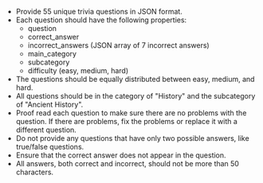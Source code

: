 - Provide 55 unique trivia questions in JSON format.
- Each question should have the following properties:
  - question
  - correct_answer
  - incorrect_answers (JSON array of 7 incorrect answers)
  - main_category
  - subcategory
  - difficulty (easy, medium, hard)
- The questions should be equally distributed between easy, medium, and hard.
- All questions should be in the category of "History" and the subcategory of "Ancient History".
- Proof read each question to make sure there are no problems with the question. If there are problems, fix the problems or replace it with a different question.
- Do not provide any questions that have only two possible answers, like true/false questions.
- Ensure that the correct answer does not appear in the question.
- All answers, both correct and incorrect, should not be more than 50 characters.